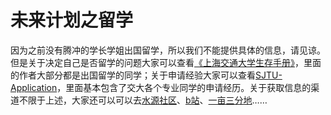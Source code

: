 # 未来计划之留学
因为之前没有腾冲的学长学姐出国留学，所以我们不能提供具体的信息，请见谅。但是关于决定自己是否留学的问题大家可以查看[《上海交通大学生存手册》](https://survivesjtu.gitbook.io/survivesjtumanual/)，里面的作者大部分都是出国留学的同学；关于申请经验大家可以查看[SJTU-Application](https://github.com/SurviveSJTU/SJTU-Application)，里面基本包含了交大各个专业同学的申请经历。关于获取信息的渠道不限于上述，大家还可以可以去[水源社区](https://shuiyuan.sjtu.edu.cn/)、[b站](https://www.bilibili.com/)、[一亩三分地](https://www.1point3acres.com/bbs/forum.php?mod=guide)……